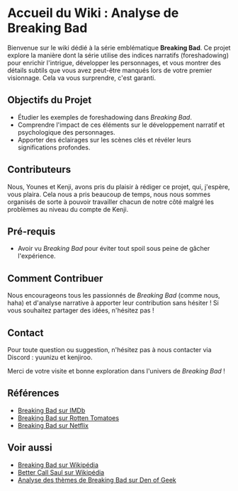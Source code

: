 # Accueil du Wiki : Analyse de Breaking Bad

Bienvenue sur le wiki dédié à la série emblématique **Breaking Bad**. Ce projet explore la manière dont la série utilise des indices narratifs (foreshadowing) pour enrichir l'intrigue, développer les personnages, et vous montrer des détails subtils que vous avez peut-être manqués lors de votre premier visionnage. Cela va vous surprendre, c'est garanti.

## Objectifs du Projet

* Étudier les exemples de foreshadowing dans *Breaking Bad*.
* Comprendre l'impact de ces éléments sur le développement narratif et psychologique des personnages.
* Apporter des éclairages sur les scènes clés et révéler leurs significations profondes.

## Contributeurs

Nous, Younes et Kenji, avons pris du plaisir à rédiger ce projet, qui, j'espère, vous plaira. Cela nous a pris beaucoup de temps, nous nous sommes organisés de sorte à pouvoir travailler chacun de notre côté malgré les problèmes au niveau du compte de Kenji.

## Pré-requis

* Avoir vu *Breaking Bad* pour éviter tout spoil sous peine de gâcher l'expérience.

## Comment Contribuer

Nous encourageons tous les passionnés de *Breaking Bad* (comme nous, haha) et d'analyse narrative à apporter leur contribution sans hésiter ! Si vous souhaitez partager des idées, n'hésitez pas !

## Contact

Pour toute question ou suggestion, n'hésitez pas à nous contacter via Discord : yuunizu et kenjiroo.

Merci de votre visite et bonne exploration dans l'univers de *Breaking Bad* !

## Références

* [Breaking Bad sur IMDb](https://www.imdb.com/title/tt0903747/)
* [Breaking Bad sur Rotten Tomatoes](https://www.rottentomatoes.com/tv/breaking_bad)
* [Breaking Bad sur Netflix](https://www.netflix.com/fr/title/70143836)

## Voir aussi

* [Breaking Bad sur Wikipédia](https://fr.wikipedia.org/wiki/Breaking_Bad)
* [Better Call Saul sur Wikipédia](https://fr.wikipedia.org/wiki/Better_Call_Saul)
* [Analyse des thèmes de Breaking Bad sur Den of Geek](https://www.denofgeek.com/tv/better-call-saul-breaking-bad-timeline-explained/)
